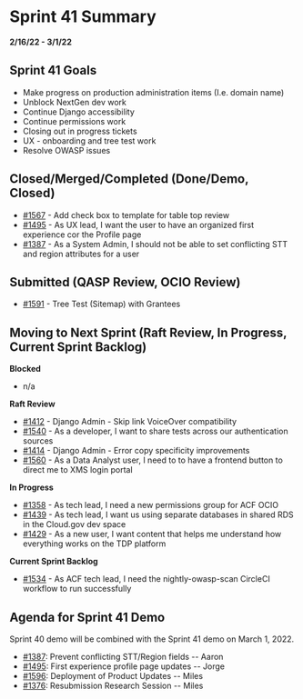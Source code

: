 # Sprint 41 Summary
**2/16/22 - 3/1/22**

## Sprint 41 Goals
* Make progress on production administration items (I.e. domain name) 
* Unblock NextGen dev work 
* Continue Django accessibility 
* Continue permissions work 
* Closing out in progress tickets 
* UX - onboarding and tree test work
* Resolve OWASP issues

## Closed/Merged/Completed (Done/Demo, Closed)
- [#1567](https://github.com/raft-tech/tanf-app/issues/1567) - Add check box to template for table top review
- [#1495](https://github.com/raft-tech/tanf-app/issues/1495) - As UX lead, I want the user to have an organized first experience cor the Profile page
- [#1387](https://github.com/raft-tech/tanf-app/issues/1387) - As a System Admin, I should not be able to set conflicting STT and region attributes for a user

## Submitted (QASP Review, OCIO Review)
- [#1591](https://app.zenhub.com/workspaces/tdrs-sprint-board-5f18ab06dfd91c000f7e682e/issues/raft-tech/tanf-app/1591) - Tree Test (Sitemap) with Grantees



## Moving to Next Sprint (Raft Review, In Progress, Current Sprint Backlog)

**Blocked**
- n/a

**Raft Review**
- [#1412](https://app.zenhub.com/workspaces/tdrs-sprint-board-5f18ab06dfd91c000f7e682e/issues/raft-tech/tanf-app/1412) - Django Admin - Skip link VoiceOver compatibility
- [#1540](https://app.zenhub.com/workspaces/tdrs-sprint-board-5f18ab06dfd91c000f7e682e/issues/raft-tech/tanf-app/1540) - As a developer, I want to share tests across our authentication sources
- [#1414](https://app.zenhub.com/workspaces/tdrs-sprint-board-5f18ab06dfd91c000f7e682e/issues/raft-tech/tanf-app/1414) - Django Admin - Error copy specificity improvements
- [#1560](https://github.com/raft-tech/tanf-app/issues/1560) - As a Data Analyst user, I need to to have a frontend button to direct me to XMS login portal

**In Progress**
- [#1358](https://app.zenhub.com/workspaces/tdrs-sprint-board-5f18ab06dfd91c000f7e682e/issues/raft-tech/tanf-app/1358) - As tech lead, I need a new permissions group for ACF OCIO
- [#1439](https://github.com/raft-tech/tanf-app/issues/1439) - As tech lead, I want us using separate databases in shared RDS in the Cloud.gov dev space
- [#1429](https://github.com/raft-tech/tanf-app/issues/1429) - As a new user, I want content that helps me understand how everything works on the TDP platform

**Current Sprint Backlog**
- [#1534](https://github.com/raft-tech/tanf-app/issues/1534) - As ACF tech lead, I need the nightly-owasp-scan CircleCI workflow to run successfully


## Agenda for Sprint 41 Demo
Sprint 40 demo will be combined with the Sprint 41 demo on March 1, 2022.

- [#1387](https://github.com/raft-tech/tanf-app/issues/1387): Prevent conflicting STT/Region fields -- Aaron 
- [#1495](https://github.com/raft-tech/tanf-app/issues/1495): First experience profile page updates -- Jorge
- [#1596](https://github.com/raft-tech/tanf-app/issues/1596): Deployment of Product Updates -- Miles
- [#1376](https://github.com/raft-tech/tanf-app/issues/1376): Resubmission Research Session -- Miles

